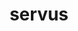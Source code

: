 ---
title: servus
meaning: slave
ch: three
pos: noun
stem: serv
genend: ī
abbgender: m.
abbgender2: masc.
gender: masculine
declension: second
derivatives: servitude, servile
---